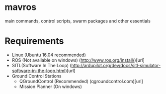 # mavros
main commands, control scripts, swarm packages and other essentials

# Requirements
- Linux (Ubuntu 16.04 recommended)
- ROS (Not available on windows) (http://www.ros.org/install/)[url]
- SITL(Software In The Loop) (http://ardupilot.org/dev/docs/sitl-simulator-software-in-the-loop.html)[url]
- Ground Control Stations
  - QGroundControl (Recommended) (qgroundcontrol.com)[url]
  - Mission Planner (On windows)
  
